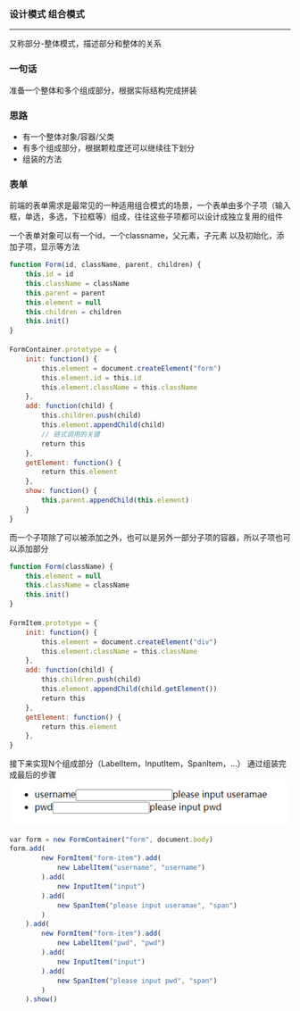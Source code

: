 ### 设计模式 组合模式
***
又称部分-整体模式，描述部分和整体的关系

### 一句话
准备一个整体和多个组成部分，根据实际结构完成拼装

### 思路
* 有一个整体对象/容器/父类
* 有多个组成部分，根据颗粒度还可以继续往下划分
* 组装的方法

### 表单
前端的表单需求是最常见的一种适用组合模式的场景，一个表单由多个子项（输入框，单选，多选，下拉框等）组成，往往这些子项都可以设计成独立复用的组件

一个表单对象可以有一个id，一个classname，父元素，子元素
以及初始化，添加子项，显示等方法
```js
function Form(id, className, parent, children) {
    this.id = id
    this.className = className
    this.parent = parent
    this.element = null
    this.children = children
    this.init()
}

FormContainer.prototype = {
    init: function() {
        this.element = document.createElement("form")
        this.element.id = this.id
        this.element.className = this.className
    },
    add: function(child) {
        this.children.push(child)
        this.element.appendChild(child)
        // 链式调用的关键
        return this
    },
    getElement: function() {
        return this.element
    },
    show: function() {
        this.parent.appendChild(this.element)
    }
}
```
而一个子项除了可以被添加之外，也可以是另外一部分子项的容器，所以子项也可以添加部分
```js
function Form(className) {
    this.element = null
    this.className = className
    this.init()
}

FormItem.prototype = {
    init: function() {
        this.element = document.createElement("div")
        this.element.className = this.className
    },
    add: function(child) {
        this.children.push(child)
        this.element.appendChild(child.getElement())
        return this
    },
    getElement: function() {
        return this.element
    },
}
```
接下来实现N个组成部分（LabelItem，InputItem，SpanItem，...）
通过组装完成最后的步骤
![](https://raw.githubusercontent.com/heyach/blog/main/images/designpattern/composite.jpg)
```js
var form = new FormContainer("form", document.body)
form.add(
        new FormItem("form-item").add(
            new LabelItem("username", "username")
        ).add(
            new InputItem("input")
        ).add(
            new SpanItem("please input useramae", "span")
        )
    ).add(
        new FormItem("form-item").add(
            new LabelItem("pwd", "pwd")
        ).add(
            new InputItem("input")
        ).add(
            new SpanItem("please input pwd", "span")
        )
    ).show()
```
